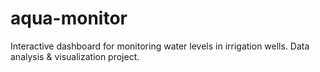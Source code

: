 # aqua-monitor
Interactive dashboard for monitoring water levels in irrigation wells. Data analysis &amp; visualization project.
